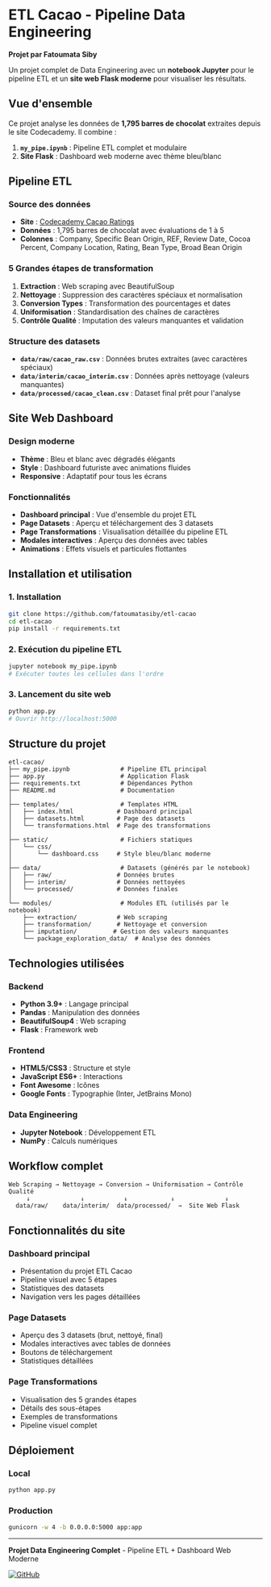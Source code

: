 # ETL Cacao - Pipeline Data Engineering

**Projet par Fatoumata Siby**

Un projet complet de Data Engineering avec un **notebook Jupyter** pour le pipeline ETL et un **site web Flask moderne** pour visualiser les résultats.

## Vue d'ensemble

Ce projet analyse les données de **1,795 barres de chocolat** extraites depuis le site Codecademy. Il combine :
1. **`my_pipe.ipynb`** : Pipeline ETL complet et modulaire
2. **Site Flask** : Dashboard web moderne avec thème bleu/blanc

## Pipeline ETL

### Source des données
- **Site** : [Codecademy Cacao Ratings](https://content.codecademy.com/courses/beautifulsoup/cacao/index.html)
- **Données** : 1,795 barres de chocolat avec évaluations de 1 à 5
- **Colonnes** : Company, Specific Bean Origin, REF, Review Date, Cocoa Percent, Company Location, Rating, Bean Type, Broad Bean Origin

### 5 Grandes étapes de transformation

1. **Extraction** : Web scraping avec BeautifulSoup
2. **Nettoyage** : Suppression des caractères spéciaux et normalisation
3. **Conversion Types** : Transformation des pourcentages et dates
4. **Uniformisation** : Standardisation des chaînes de caractères
5. **Contrôle Qualité** : Imputation des valeurs manquantes et validation

### Structure des datasets
- **`data/raw/cacao_raw.csv`** : Données brutes extraites (avec caractères spéciaux)
- **`data/interim/cacao_interim.csv`** : Données après nettoyage (valeurs manquantes)
- **`data/processed/cacao_clean.csv`** : Dataset final prêt pour l'analyse

## Site Web Dashboard

### Design moderne
- **Thème** : Bleu et blanc avec dégradés élégants
- **Style** : Dashboard futuriste avec animations fluides
- **Responsive** : Adaptatif pour tous les écrans

### Fonctionnalités
- **Dashboard principal** : Vue d'ensemble du projet ETL
- **Page Datasets** : Aperçu et téléchargement des 3 datasets
- **Page Transformations** : Visualisation détaillée du pipeline ETL
- **Modales interactives** : Aperçu des données avec tables
- **Animations** : Effets visuels et particules flottantes

## Installation et utilisation

### 1. Installation
```bash
git clone https://github.com/fatoumatasiby/etl-cacao
cd etl-cacao
pip install -r requirements.txt
```

### 2. Exécution du pipeline ETL
```bash
jupyter notebook my_pipe.ipynb
# Exécuter toutes les cellules dans l'ordre
```

### 3. Lancement du site web
```bash
python app.py
# Ouvrir http://localhost:5000
```

## Structure du projet

```
etl-cacao/
├── my_pipe.ipynb              # Pipeline ETL principal
├── app.py                     # Application Flask
├── requirements.txt           # Dépendances Python
├── README.md                  # Documentation
│
├── templates/                 # Templates HTML
│   ├── index.html            # Dashboard principal
│   ├── datasets.html         # Page des datasets
│   └── transformations.html  # Page des transformations
│
├── static/                    # Fichiers statiques
│   └── css/
│       └── dashboard.css     # Style bleu/blanc moderne
│
├── data/                      # Datasets (générés par le notebook)
│   ├── raw/                  # Données brutes
│   ├── interim/              # Données nettoyées
│   └── processed/            # Données finales
│
└── modules/                   # Modules ETL (utilisés par le notebook)
    ├── extraction/           # Web scraping
    ├── transformation/       # Nettoyage et conversion
    ├── imputation/          # Gestion des valeurs manquantes
    └── package_exploration_data/  # Analyse des données
```

## Technologies utilisées

### Backend
- **Python 3.9+** : Langage principal
- **Pandas** : Manipulation des données
- **BeautifulSoup4** : Web scraping
- **Flask** : Framework web

### Frontend
- **HTML5/CSS3** : Structure et style
- **JavaScript ES6+** : Interactions
- **Font Awesome** : Icônes
- **Google Fonts** : Typographie (Inter, JetBrains Mono)

### Data Engineering
- **Jupyter Notebook** : Développement ETL
- **NumPy** : Calculs numériques


## Workflow complet

```
Web Scraping → Nettoyage → Conversion → Uniformisation → Contrôle Qualité
     ↓              ↓           ↓            ↓              ↓
  data/raw/    data/interim/  data/processed/  →  Site Web Flask
```

## Fonctionnalités du site

### Dashboard principal
- Présentation du projet ETL Cacao
- Pipeline visuel avec 5 étapes
- Statistiques des datasets
- Navigation vers les pages détaillées

### Page Datasets
- Aperçu des 3 datasets (brut, nettoyé, final)
- Modales interactives avec tables de données
- Boutons de téléchargement
- Statistiques détaillées

### Page Transformations
- Visualisation des 5 grandes étapes
- Détails des sous-étapes
- Exemples de transformations
- Pipeline visuel complet

## Déploiement

### Local
```bash
python app.py
```

### Production
```bash
gunicorn -w 4 -b 0.0.0.0:5000 app:app
```

---

**Projet Data Engineering Complet** - Pipeline ETL + Dashboard Web Moderne

[![GitHub](https://img.shields.io/badge/GitHub-Repository-blue?style=for-the-badge&logo=github)](https://github.com/Fatoumata7703/package_ETL)
